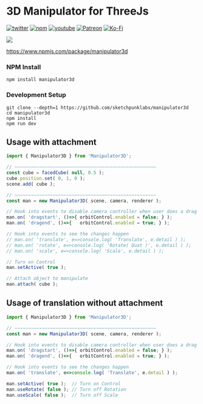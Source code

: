 # 3D Manipulator for ThreeJs
[![twitter](https://img.shields.io/badge/Twitter-profile-blue?style=flat-square&logo=twitter)](https://twitter.com/SketchpunkLabs)
[![npm](https://img.shields.io/badge/Github-donate-blue?style=flat-square&logo=github)](https://github.com/sponsors/sketchpunklabs)
[![youtube](https://img.shields.io/badge/Youtube-subscribe-red?style=flat-square&logo=youtube)](https://youtube.com/c/sketchpunklabs)
[![Patreon](https://img.shields.io/badge/Patreon-donate-red?style=flat-square&logo=youtube)](https://www.patreon.com/sketchpunk)
[![Ko-Fi](https://img.shields.io/badge/Ko_Fi-donate-orange?style=flat-square&logo=youtube)](https://ko-fi.com/sketchpunk)

<img src="https://c10.patreonusercontent.com/4/patreon-media/p/post/66941306/1b761d08be794bc7926a49dbcfce033f/eyJ3Ijo2MjB9/1.gif?token-time=1654819200&token-hash=hP0VfQMhyc7hSer_P4lweBqISVazEPIvZxjNXXSf2GI%3D">

https://www.npmjs.com/package/manipulator3d

### NPM Install ###
```
npm install manipulator3d
```

### Development Setup ###
```
git clone --depth=1 https://github.com/sketchpunklabs/manipulator3d
cd manipulator3d
npm install
npm run dev
```

## Usage with attachment ###
```javascript
import { Manipulator3D } from 'Manipulator3D';

// ~~~~~~~~~~~~~~~~~~~~~~~~~~~~~~~~~~~~~~~~~~~~~~~~~~~~
const cube = facedCube( null, 0.5 );
cube.position.set( 0, 1, 0 );
scene.add( cube );

// ~~~~~~~~~~~~~~~~~~~~~~~~~~~~~~~~~~~~~~~~~~~~~~~~~~~~
const man = new Manipulator3D( scene, camera, renderer );

// Hook into events to disable camera controller when user does a drag action
man.on( 'dragstart', ()=>{ orbitControl.enabled = false; } );
man.on( 'dragend', ()=>{   orbitControl.enabled = true; } );

// Hook into events to see the changes happen
// man.on( 'translate', e=>console.log( 'Translate', e.detail ) );
// man.on( 'rotate', e=>console.log( 'Rotate( Quat )', e.detail ) );
// man.on( 'scale', e=>console.log( 'Scale', e.detail ) );

// Turn on Control
man.setActive( true );

// Attach object to manipulate
man.attach( cube );
```

## Usage of translation without attachment ###
```javascript
import { Manipulator3D } from 'Manipulator3D';

// ~~~~~~~~~~~~~~~~~~~~~~~~~~~~~~~~~~~~~~~~~~~~~~~~~~~~
const man = new Manipulator3D( scene, camera, renderer );

// Hook into events to disable camera controller when user does a drag action
man.on( 'dragstart', ()=>{ orbitControl.enabled = false; } );
man.on( 'dragend', ()=>{   orbitControl.enabled = true; } );

// Hook into events to see the changes happen
man.on( 'translate', e=>console.log( 'Translate', e.detail ) );

man.setActive( true );  // Turn on Control
man.useRotate( false ); // Turn off Rotation
man.useScale( false );  // Turn off Scale
```